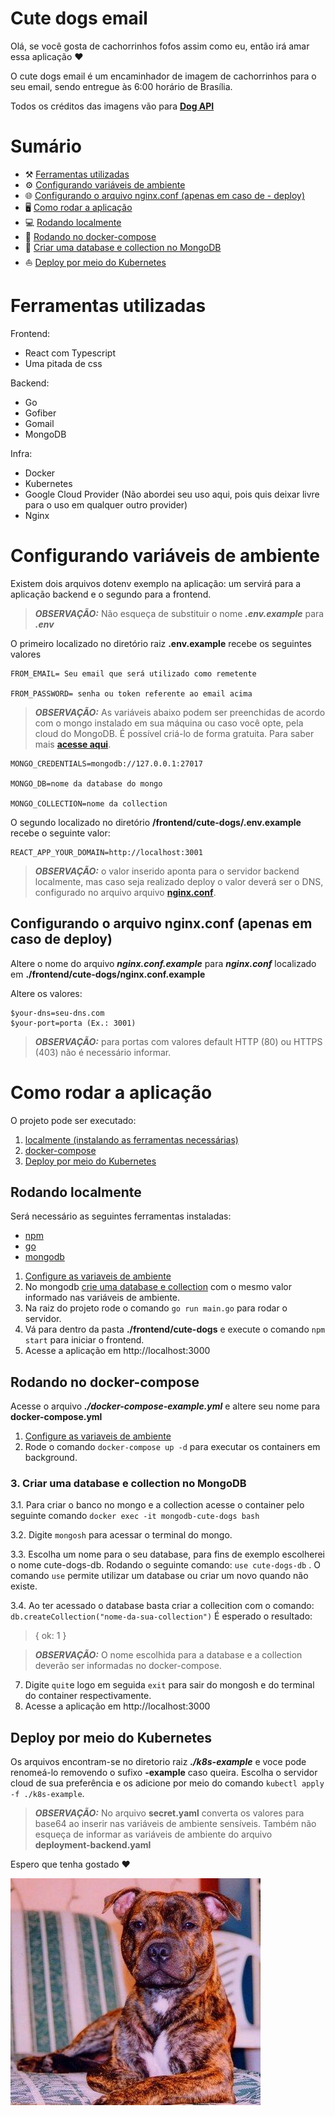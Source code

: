 # Cute dogs email

Olá, se você gosta de cachorrinhos fofos assim como eu, então irá amar essa aplicação ❤️

O cute dogs email é um encaminhador de imagem de cachorrinhos para o seu email, sendo entregue às 6:00 horário de Brasília.

Todos os créditos das imagens vão para **[Dog API](https://dog.ceo/dog-api/)**

# Sumário
- ⚒️ [Ferramentas utilizadas](#ferramentas-utilizadas)
- ⚙️ [Configurando variáveis de ambiente](#configurando-variáveis-de-ambiente)
- 🌐 [Configurando o arquivo nginx.conf (apenas em caso de - deploy)](#configurando-o-arquivo-nginxconf-apenas-em-caso-de-deploy)
- 🖥️ [Como rodar a aplicação](#como-rodar-a-aplicação)
- 💻 [Rodando localmente](#rodando-localmente)
- 🐋 [Rodando no docker-compose](#rodando-no-docker-compose)
- 🥭 [Criar uma database e collection no MongoDB](#3-criar-uma-database-e-collection-no-mongodb)
- ⛵ [Deploy por meio do Kubernetes](#deploy-por-meio-do-kubernetes)

# Ferramentas utilizadas
Frontend:
- React com Typescript
- Uma pitada de css

Backend:
- Go
- Gofiber
- Gomail
- MongoDB

Infra:
- Docker
- Kubernetes
- Google Cloud Provider (Não abordei seu uso aqui, pois quis deixar livre para o uso em qualquer outro provider)
- Nginx



# Configurando variáveis de ambiente

Existem dois arquivos dotenv exemplo na aplicação: um servirá para a aplicação backend e o segundo para a frontend.

> **_OBSERVAÇÃO:_** Não esqueça de substituir o nome **_.env.example_** para **_.env_** 

O primeiro localizado no diretório raiz **.env.example** recebe os seguintes valores

```
FROM_EMAIL= Seu email que será utilizado como remetente

FROM_PASSWORD= senha ou token referente ao email acima
```

> **_OBSERVAÇÃO:_** As variáveis abaixo podem ser preenchidas de acordo com o mongo instalado em sua máquina ou caso você opte, pela cloud do MongoDB. É possível criá-lo de forma gratuita. Para saber mais **[acesse aqui](https://cloud.mongodb.com/)**.

```
MONGO_CREDENTIALS=mongodb://127.0.0.1:27017

MONGO_DB=nome da database do mongo

MONGO_COLLECTION=nome da collection
```

O segundo localizado no diretório **/frontend/cute-dogs/.env.example** recebe o seguinte valor:

```
REACT_APP_YOUR_DOMAIN=http://localhost:3001
```

> **_OBSERVAÇÃO:_** o valor inserido aponta para o servidor backend localmente, mas caso seja realizado deploy o valor deverá ser o DNS, configurado no arquivo arquivo **[nginx.conf](#configurando-o-arquivo-nginxconf-apenas-em-caso-de-deploy)**.

## Configurando o arquivo nginx.conf (apenas em caso de deploy) 

Altere o nome do arquivo **_nginx.conf.example_** para **_nginx.conf_** localizado em **./frontend/cute-dogs/nginx.conf.example**

Altere os valores:

```
$your-dns=seu-dns.com
$your-port=porta (Ex.: 3001)
```

> **_OBSERVAÇÃO:_** para portas com valores default HTTP (80) ou HTTPS (403) não é necessário informar.

# Como rodar a aplicação

O projeto pode ser executado:
1. [localmente (instalando as ferramentas necessárias)](#rodando-localmente)
2. [docker-compose](#rodando-no-docker-compose)
3. [Deploy por meio do Kubernetes](#deploy-por-meio-do-kubernetes)

## Rodando localmente

Será necessário as seguintes ferramentas instaladas:
- [npm](https://docs.npmjs.com/downloading-and-installing-node-js-and-npm/)
- [go](https://go.dev/doc/install)
- [mongodb](https://www.mongodb.com/docs/manual/installation/)

1. [Configure as variaveis de ambiente](#configurando-variáveis-de-ambiente) 
2. No mongodb [crie uma database e collection](#3-criar-uma-database-e-collection-no-mongodb) com o mesmo valor informado nas variáveis de ambiente.
3. Na raiz do projeto rode o comando ```go run main.go``` para rodar o servidor.
4. Vá para dentro da pasta **./frontend/cute-dogs** e execute o comando ```npm start``` para iniciar o frontend.
5. Acesse a aplicação em http://localhost:3000

## Rodando no docker-compose
Acesse o arquivo **_./docker-compose-example.yml_** e altere seu nome para **docker-compose.yml**
1. [Configure as variaveis de ambiente](#configurando-variáveis-de-ambiente)
2. Rode o comando ```docker-compose up -d``` para executar os containers em background.
### 3. Criar uma database e collection no MongoDB
3.1. Para criar o banco no mongo e a collection acesse o container pelo seguinte comando ```docker exec -it mongodb-cute-dogs bash ```

3.2. Digite ```mongosh``` para acessar o terminal do mongo.

3.3. Escolha um nome para o seu database, para fins de exemplo escolherei o nome cute-dogs-db. Rodando o seguinte comando: ```use cute-dogs-db``` . O comando ```use``` permite utilizar um database ou criar um novo quando não existe.

3.4. Ao ter acessado o database basta criar a collecition com o comando: ```db.createCollection("nome-da-sua-collection")```
É esperado o resultado:
> { ok: 1 }

> **_OBSERVAÇÃO:_** O nome escolhida para a database e a collection deverão ser informadas no docker-compose.

7. Digite ```quit```e logo em seguida ```exit``` para sair do mongosh e do terminal do container respectivamente.
8. Acesse a aplicação em http://localhost:3000 

## Deploy por meio do Kubernetes
Os arquivos encontram-se no diretorio raiz **_./k8s-example_** e voce pode renomeá-lo removendo o sufixo **-example** caso queira. Escolha o servidor cloud de sua preferência e os adicione por meio do comando ```kubectl apply -f ./k8s-example```.

> **_OBSERVAÇÃO:_** No arquivo **secret.yaml** converta os valores para base64 ao inserir nas variáveis de ambiente sensíveis. Também não esqueça de informar as variáveis de ambiente do arquivo **deployment-backend.yaml**

Espero que tenha gostado ❤️

![doguinho-fofo](./assets/doguinho.jpg)